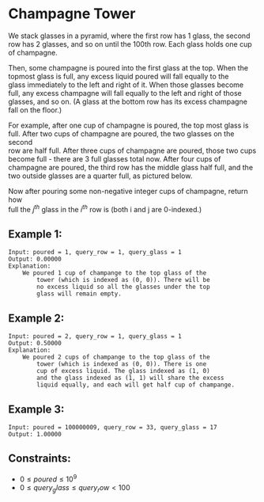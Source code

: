 # Champagne Tower

We stack glasses in a pyramid, where the first row has 1 glass, the second  
row has 2 glasses, and so on until the 100th row.  Each glass holds one cup  
of champagne.

Then, some champagne is poured into the first glass at the top.  When the  
topmost glass is full, any excess liquid poured will fall equally to the  
glass immediately to the left and right of it.  When those glasses become  
full, any excess champagne will fall equally to the left and right of those  
glasses, and so on.  (A glass at the bottom row has its excess champagne  
fall on the floor.)

For example, after one cup of champagne is poured, the top most glass is  
full. After two cups of champagne are poured, the two glasses on the second  
row are half full.  After three cups of champagne are poured, those two cups  
become full - there are 3 full glasses total now.  After four cups of  
champagne are poured, the third row has the middle glass half full, and the  
two outside glasses are a quarter full, as pictured below.

Now after pouring some non-negative integer cups of champagne, return how  
full the $j^{th}$ glass in the $i^{th}$ row is (both i and j are 0-indexed.)

 

## Example 1:

    Input: poured = 1, query_row = 1, query_glass = 1
    Output: 0.00000
    Explanation: 
        We poured 1 cup of champange to the top glass of the 
            tower (which is indexed as (0, 0)). There will be 
            no excess liquid so all the glasses under the top 
            glass will remain empty.
        
## Example 2:

    Input: poured = 2, query_row = 1, query_glass = 1
    Output: 0.50000
    Explanation: 
        We poured 2 cups of champange to the top glass of the 
            tower (which is indexed as (0, 0)). There is one 
            cup of excess liquid. The glass indexed as (1, 0) 
            and the glass indexed as (1, 1) will share the excess 
            liquid equally, and each will get half cup of champange.
        
## Example 3:

    Input: poured = 100000009, query_row = 33, query_glass = 17
    Output: 1.00000

 

## Constraints:

* $0 \le poured \le 10^9$
* $0 \le query_glass \le query_row < 100$

